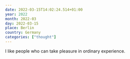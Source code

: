 ```yaml
---
date: 2022-03-15T14:02:24.514+01:00
year: 2022
month: 2022-03
day: 2022-03-15
place: Berlin
country: Germany
categories: ["thought"]
---
```

I like people who can take pleasure in ordinary experience.
